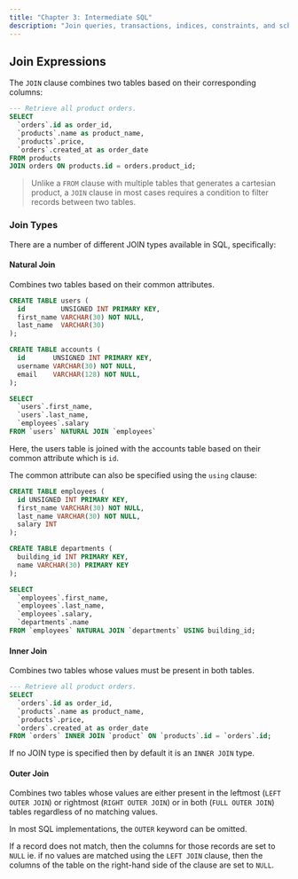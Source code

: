 ```yaml
---
title: "Chapter 3: Intermediate SQL"
description: "Join queries, transactions, indices, constraints, and schemas."
---
```


## Join Expressions

The `JOIN` clause combines two tables based on their corresponding columns:

```sql
--- Retrieve all product orders.
SELECT
  `orders`.id as order_id,
  `products`.name as product_name,
  `products`.price,
  `orders`.created_at as order_date
FROM products
JOIN orders ON products.id = orders.product_id;
```

> Unlike a `FROM` clause with multiple tables that generates a cartesian product, 
> a `JOIN` clause in most cases requires a condition to filter records between 
> two tables.

### Join Types

There are a number of different JOIN types available in SQL, specifically:

#### Natural Join

Combines two tables based on their common attributes.

```sql
CREATE TABLE users (
  id         UNSIGNED INT PRIMARY KEY,
  first_name VARCHAR(30) NOT NULL,
  last_name  VARCHAR(30)
);

CREATE TABLE accounts (
  id       UNSIGNED INT PRIMARY KEY,
  username VARCHAR(30) NOT NULL,
  email    VARCHAR(128) NOT NULL,
);

SELECT 
  `users`.first_name,
  `users`.last_name,
  `employees`.salary
FROM `users` NATURAL JOIN `employees`
```

Here, the users table is joined with the accounts table based on their common 
attribute which is `id`.

The common attribute can also be specified using the `using` clause:

```sql
CREATE TABLE employees (
  id UNSIGNED INT PRIMARY KEY,
  first_name VARCHAR(30) NOT NULL,
  last_name VARCHAR(30) NOT NULL,
  salary INT
);

CREATE TABLE departments (
  building_id INT PRIMARY KEY,
  name VARCHAR(30) PRIMARY KEY
);

SELECT 
  `employees`.first_name,
  `employees`.last_name,
  `employees`.salary,
  `departments`.name
FROM `employees` NATURAL JOIN `departments` USING building_id;
```

#### Inner Join

Combines two tables whose values must be present in both tables.

```sql
--- Retrieve all product orders.
SELECT 
  `orders`.id as order_id,
  `products`.name as product_name,
  `products`.price,
  `orders`.created_at as order_date
FROM `orders` INNER JOIN `product` ON `products`.id = `orders`.id;
```

If no JOIN type is specified then by default it is an `INNER JOIN` type.

#### Outer Join

Combines two tables whose values are either present in the leftmost (`LEFT OUTER JOIN`) or 
rightmost (`RIGHT OUTER JOIN`) or in both (`FULL OUTER JOIN`) tables regardless of no 
matching values.

In most SQL implementations, the `OUTER` keyword can be omitted.

If a record does not match, then the columns for those records are set to `NULL` ie. if 
no values are matched using the `LEFT JOIN` clause, then the columns of the table on the 
right-hand side of the clause are set to `NULL`.
